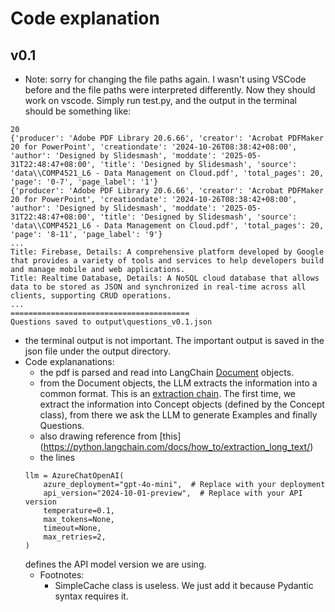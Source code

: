 # Code explanation

## v0.1

- Note: sorry for changing the file paths again. I wasn't using VSCode before and the file paths were interpreted differently. Now they should work on vscode. Simply run test.py, and the output in the terminal should be something like: 

```
20
{'producer': 'Adobe PDF Library 20.6.66', 'creator': 'Acrobat PDFMaker 20 for PowerPoint', 'creationdate': '2024-10-26T08:38:42+08:00', 'author': 'Designed by Slidesmash', 'moddate': '2025-05-31T22:48:47+08:00', 'title': 'Designed by Slidesmash', 'source': 'data\\COMP4521_L6 - Data Management on Cloud.pdf', 'total_pages': 20, 'page': '0-7', 'page_label': '1'}
{'producer': 'Adobe PDF Library 20.6.66', 'creator': 'Acrobat PDFMaker 20 for PowerPoint', 'creationdate': '2024-10-26T08:38:42+08:00', 'author': 'Designed by Slidesmash', 'moddate': '2025-05-31T22:48:47+08:00', 'title': 'Designed by Slidesmash', 'source': 'data\\COMP4521_L6 - Data Management on Cloud.pdf', 'total_pages': 20, 'page': '8-11', 'page_label': '9'}
...
Title: Firebase, Details: A comprehensive platform developed by Google that provides a variety of tools and services to help developers build and manage mobile and web applications.
Title: Realtime Database, Details: A NoSQL cloud database that allows data to be stored as JSON and synchronized in real-time across all clients, supporting CRUD operations.
...
========================================
Questions saved to output\questions_v0.1.json
```
- the terminal output is not important. The important output is saved in the json file under the output directory. 
- Code explananations:
    - the pdf is parsed and read into LangChain [Document](https://python.langchain.com/api_reference/core/documents/langchain_core.documents.base.Document.html) objects. 
    - from the Document objects, the LLM extracts the information into a common format. This is an [extraction chain](https://python.langchain.com/docs/tutorials/extraction/). The first time, we extract the information into Concept objects (defined by the Concept class), from there we ask the LLM to generate Examples and finally Questions. 
    - also drawing reference from [this] (https://python.langchain.com/docs/how_to/extraction_long_text/)
    - the lines
    ```
    llm = AzureChatOpenAI(
        azure_deployment="gpt-4o-mini",  # Replace with your deployment
        api_version="2024-10-01-preview",  # Replace with your API version
        temperature=0.1,
        max_tokens=None,
        timeout=None,
        max_retries=2,
    )
    ```
    defines the API model version we are using.
    - Footnotes:
        - SimpleCache class is useless. We just add it because Pydantic syntax requires it. 

